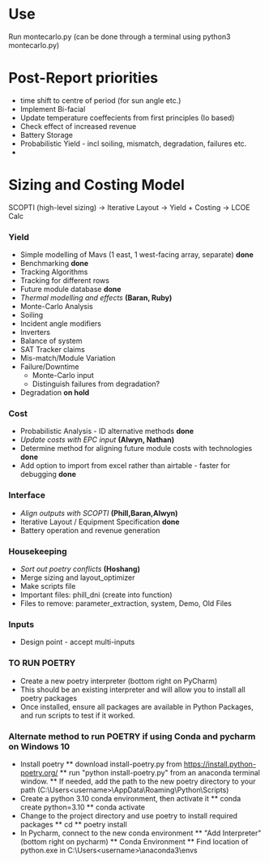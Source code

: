 # Use
Run montecarlo.py (can be done through a terminal using python3 montecarlo.py)

# Post-Report priorities
* time shift to centre of period (for sun angle etc.)
* Implement Bi-facial
* Update temperature coeffecients from first principles (Io based)
* Check effect of increased revenue
* Battery Storage
* Probabilistic Yield - incl soiling, mismatch, degradation, failures etc.
* 

# Sizing and Costing Model
SCOPTI (high-level sizing) -> Iterative Layout -> Yield + Costing -> LCOE Calc

### Yield
* Simple modelling of Mavs (1 east, 1 west-facing array, separate) **done**
* Benchmarking **done**
* Tracking Algorithms
* Tracking for different rows
* Future module database **done**
* *Thermal modelling and effects* **(Baran, Ruby)**
* Monte-Carlo Analysis
* Soiling
* Incident angle modifiers
* Inverters 
* Balance of system
* SAT Tracker claims
* Mis-match/Module Variation
* Failure/Downtime
  * Monte-Carlo input
  * Distinguish failures from degradation?
* Degradation **on hold**

### Cost
* Probabilistic Analysis - ID alternative methods **done**
* *Update costs with EPC input* **(Alwyn, Nathan)**
* Determine method for aligning future module costs with technologies **done**
* Add option to import from excel rather than airtable - faster for debugging **done**


### Interface
* *Align outputs with SCOPTI* **(Phill,Baran,Alwyn)**
* Iterative Layout / Equipment Specification **done**
* Battery operation and revenue generation

### Housekeeping
* *Sort out poetry conflicts* **(Hoshang)**
* Merge sizing and layout_optimizer
* Make scripts file
* Important files: phill_dni (create into function)
* Files to remove: parameter_extraction, system, Demo, Old Files

### Inputs
* Design point - accept multi-inputs

### TO RUN POETRY
* Create a new poetry interpreter (bottom right on PyCharm)
* This should be an existing interpreter and will allow you to install all poetry packages
* Once installed, ensure all packages are available in Python Packages, and run scripts to test if it worked.

### Alternate method to run POETRY if using Conda and pycharm on Windows 10
* Install poetry
** download install-poetry.py from https://install.python-poetry.org/
** run "python install-poetry.py" from an anaconda terminal window.
** If needed, add the path to the new poetry directory to your path (C:\Users\<username>\AppData\Roaming\Python\Scripts) 
* Create a python 3.10 conda environment, then activate it
** conda create <name> python=3.10
** conda activate <name>
* Change to the project directory and use poetry to install required packages
** cd <project directory path>
** poetry install
* In Pycharm, connect to the new conda environment
** "Add Interpreter" (bottom right on pycharm)
** Conda Environment
** Find location of python.exe in C:\Users\<username>\anaconda3\envs